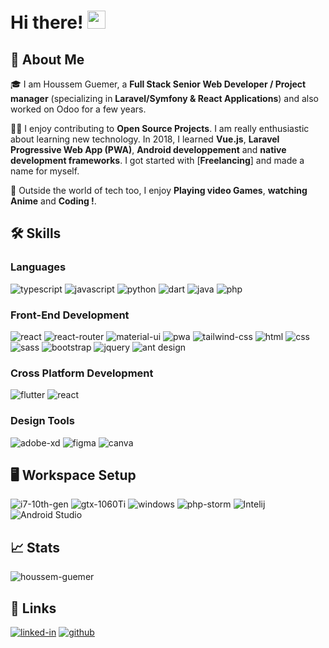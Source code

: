 # Hi there! <img src="https://media.giphy.com/media/hvRJCLFzcasrR4ia7z/giphy.gif" width="29px" height="29px">

## 🚀 About Me

🎓 I am Houssem Guemer, a **Full Stack Senior Web Developer / Project manager** (specializing in **Laravel/Symfony & React Applications**) and also worked on Odoo for a few years. 


👨‍💻 I enjoy contributing to **Open Source Projects**. I am really enthusiastic about learning new technology. In 2018, I learned **Vue.js**, **Laravel** **Progressive Web App (PWA)**, **Android developpement** and **native development frameworks**. I got started with [**Freelancing**] and made a name for myself.


🎸 Outside the world of tech too, I enjoy **Playing video Games**, **watching Anime** and **Coding !**.

## 🛠️ Skills

### Languages

![typescript](https://img.shields.io/badge/TypeScript-3178C6?style=for-the-badge&logo=typescript&logoColor=white)
![javascript](https://img.shields.io/badge/JavaScript-323330?style=for-the-badge&logo=javascript&logoColor=F7DF1E)
![python](https://img.shields.io/badge/Python-3776AB?style=for-the-badge&logo=python&logoColor=white)
![dart](https://img.shields.io/badge/Dart-28B6F6?style=for-the-badge&logo=dart&logoColor=white)
![java](https://img.shields.io/badge/Java-ED8B00?style=for-the-badge&logo=oracle&logoColor=white)
![php](https://img.shields.io/badge/PHP-AEB2D5?style=for-the-badge&logo=php)

### Front-End Development
![react](https://img.shields.io/badge/React-20232A?style=for-the-badge&logo=react&logoColor=61DAFB)
![react-router](https://img.shields.io/badge/React_Router-CA4245?style=for-the-badge&logo=react-router&logoColor=white)
![material-ui](https://img.shields.io/badge/Material_UI-0081CB?style=for-the-badge&logo=mui&logoColor=white)
![pwa](https://img.shields.io/badge/Progressive_Web_App-4285F4?style=for-the-badge&logo=googlechrome&logoColor=white)
![tailwind-css](https://img.shields.io/badge/tailwind_css-06B6D4?style=for-the-badge&logo=tailwind-css&logoColor=white)
![html](https://img.shields.io/badge/HTML5-E34F26?style=for-the-badge&logo=html5&logoColor=white)
![css](https://img.shields.io/badge/CSS3-1572B6?style=for-the-badge&logo=css3&logoColor=white)
![sass](https://img.shields.io/badge/SASS-CC6699?style=for-the-badge&logo=sass&logoColor=white)
![bootstrap](https://img.shields.io/badge/Bootstrap-563D7C?style=for-the-badge&logo=bootstrap&logoColor=white)
![jquery](https://img.shields.io/badge/jQuery-0769AD?style=for-the-badge&logo=jquery&logoColor=white)
![ant design](https://img.shields.io/badge/ANT%20Design-1181ff?style=for-the-badge&logo=antdesign)


### Cross Platform Development

![flutter](https://img.shields.io/badge/Flutter-28B6F6?style=for-the-badge&logo=flutter&logoColor=white)
![react](https://img.shields.io/static/v1?style=for-the-badge&message=React&color=222222&logo=React&logoColor=61DAFB&label=)

### Design Tools

![adobe-xd](https://img.shields.io/badge/adobe_xd-470137?style=for-the-badge&logo=adobe-xd&logoColor=white)
![figma](https://img.shields.io/badge/figma-000000?style=for-the-badge&logo=figma&logoColor=white)
![canva](https://img.shields.io/badge/canva-00C4CC?style=for-the-badge&logo=canva&logoColor=white)

## 🖥️ Workspace Setup

![i7-10th-gen](https://img.shields.io/badge/Intel-Core_i9_13th-0071C5?style=for-the-badge&logo=intel&logoColor=white)
![gtx-1060Ti](https://img.shields.io/badge/NVIDIA-RTX_4080-76B900?style=for-the-badge&logo=nvidia&logoColor=white)
![windows](https://img.shields.io/badge/Windows_11-0078D6?style=for-the-badge&logo=windows&logoColor=white)
![php-storm](https://img.shields.io/static/v1?style=for-the-badge&message=PhpStorm&color=000000&logo=PhpStorm&logoColor=FFFFFF&label=)
![Intelij](https://img.shields.io/static/v1?style=for-the-badge&message=IntelliJ+IDEA&color=000000&logo=IntelliJ+IDEA&logoColor=FFFFFF&label=)
![Android Studio](https://img.shields.io/static/v1?style=for-the-badge&message=Android+Studio&color=222222&logo=Android+Studio&logoColor=3DDC84&label=)

## 📈 Stats

<p><img align="center" src="https://github-readme-streak-stats.herokuapp.com/?user=houssem-guemer&" alt="houssem-guemer" /></p>

## 🔗 Links

[![linked-in](https://img.shields.io/badge/Linked_In-0077B5?style=for-the-badge&logo=LinkedIn&logoColor=white)](https://www.linkedin.com/in/houssem-guemer-b61439198/)
[![github](https://img.shields.io/badge/GitHub-000000?style=for-the-badge&logo=GitHub&logoColor=white)](https://github.com/Houssem-Guemer/)
